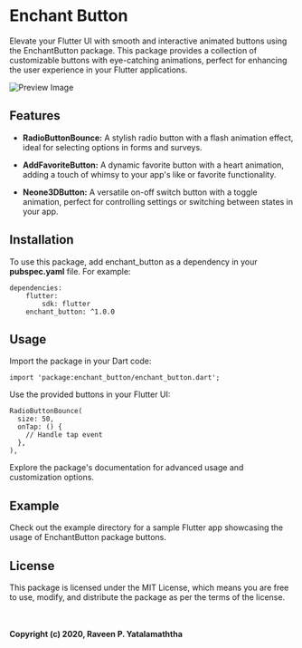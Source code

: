 # Enchant Button

Elevate your Flutter UI with smooth and interactive animated buttons using the EnchantButton
package. This package provides a collection of customizable buttons with eye-catching animations,
perfect for enhancing the user experience in your Flutter applications.

![Preview Image](https://firebasestorage.googleapis.com/v0/b/push-token-97cfc.appspot.com/o/EnchantPreview.gif?alt=media&token=73ab3c41-e952-4a12-8e5b-cdddab6a9005)

## Features

* **RadioButtonBounce:** A stylish radio button with a flash animation effect, ideal for selecting
  options in forms and surveys.

* **AddFavoriteButton:** A dynamic favorite button with a heart animation, adding a touch of whimsy
  to your app's like or favorite functionality.

* **Neone3DButton:** A versatile on-off switch button with a toggle animation, perfect for
  controlling settings or switching between states in your app.

## Installation

To use this package, add enchant_button as a dependency in your **pubspec.yaml** file. For example:

```
dependencies:
    flutter:
        sdk: flutter
    enchant_button: ^1.0.0
```

## Usage

Import the package in your Dart code:

```
import 'package:enchant_button/enchant_button.dart';
```

Use the provided buttons in your Flutter UI:

```
RadioButtonBounce(
  size: 50,
  onTap: () {
    // Handle tap event
  },
),
```

Explore the package's documentation for advanced usage and customization options.

## Example

Check out the example directory for a sample Flutter app showcasing the usage of EnchantButton
package buttons.

## License

This package is licensed under the MIT License, which means you are free to use, modify, and
distribute the package as per the terms of the license.

\
\
**Copyright (c) 2020, Raveen P. Yatalamaththa**
